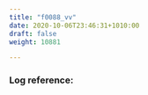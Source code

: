 ```yaml
---
title: "f0088_vv"
date: 2020-10-06T23:46:31+1010:00
draft: false
weight: 10881

---
```


### Log reference: <no value>

```
